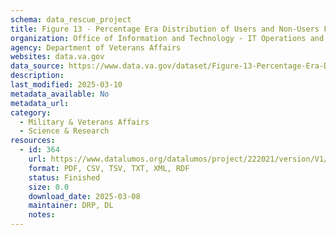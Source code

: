 ```yaml
---
schema: data_rescue_project 
title: Figure 13 - Percentage Era Distribution of Users and Non-Users FY2018 - Females
organization: Office of Information and Technology - IT Operations and Services (ITOPS)
agency: Department of Veterans Affairs
websites: data.va.gov
data_source: https://www.data.va.gov/dataset/Figure-13-Percentage-Era-Distribution-of-Users-and/us7y-sjad
description: 
last_modified: 2025-03-10
metadata_available: No
metadata_url: 
category:
  - Military & Veterans Affairs 
  - Science & Research 
resources:
  - id: 364
    url: https://www.datalumos.org/datalumos/project/222021/version/V1/view
    format: PDF, CSV, TSV, TXT, XML, RDF
    status: Finished
    size: 0.0
    download_date: 2025-03-08
    maintainer: DRP, DL
    notes: 
---
```

